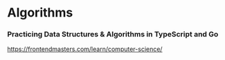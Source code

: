 # Algorithms
### Practicing Data Structures & Algorithms in TypeScript and Go
https://frontendmasters.com/learn/computer-science/
